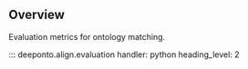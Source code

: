 ## Overview

Evaluation metrics for ontology matching.

::: deeponto.align.evaluation
    handler: python
    heading_level: 2